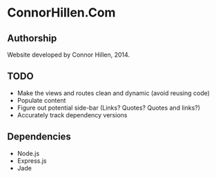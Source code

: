 # ConnorHillen.Com #

## Authorship ##

Website developed by Connor Hillen, 2014.

## TODO ##

* Make the views and routes clean and dynamic (avoid reusing code)
* Populate content
* Figure out potential side-bar (Links? Quotes? Quotes and links?)
* Accurately track dependency versions

## Dependencies ##

* Node.js
* Express.js
* Jade
